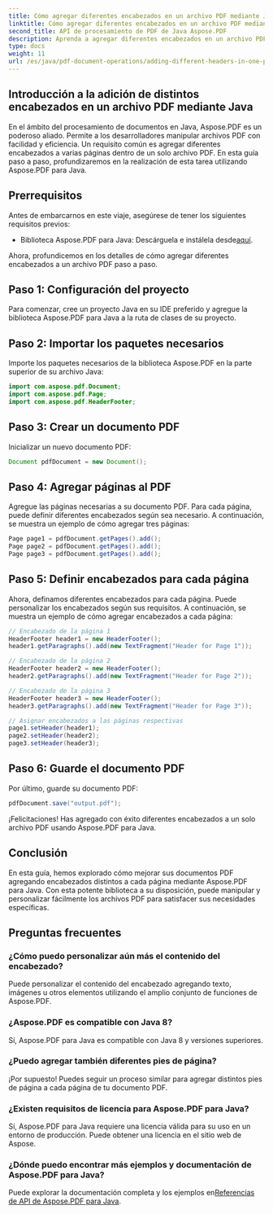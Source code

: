 ```yaml
---
title: Cómo agregar diferentes encabezados en un archivo PDF mediante Java
linktitle: Cómo agregar diferentes encabezados en un archivo PDF mediante Java
second_title: API de procesamiento de PDF de Java Aspose.PDF
description: Aprenda a agregar diferentes encabezados en un archivo PDF usando Java con Aspose.PDF. Guía paso a paso para personalizar encabezados de PDF.
type: docs
weight: 11
url: /es/java/pdf-document-operations/adding-different-headers-in-one-pdf-file-using-java/
---
```


## Introducción a la adición de distintos encabezados en un archivo PDF mediante Java

En el ámbito del procesamiento de documentos en Java, Aspose.PDF es un poderoso aliado. Permite a los desarrolladores manipular archivos PDF con facilidad y eficiencia. Un requisito común es agregar diferentes encabezados a varias páginas dentro de un solo archivo PDF. En esta guía paso a paso, profundizaremos en la realización de esta tarea utilizando Aspose.PDF para Java. 

## Prerrequisitos

Antes de embarcarnos en este viaje, asegúrese de tener los siguientes requisitos previos:

-  Biblioteca Aspose.PDF para Java: Descárguela e instálela desde[aquí](https://releases.aspose.com/pdf/java/).

Ahora, profundicemos en los detalles de cómo agregar diferentes encabezados a un archivo PDF paso a paso.

## Paso 1: Configuración del proyecto

Para comenzar, cree un proyecto Java en su IDE preferido y agregue la biblioteca Aspose.PDF para Java a la ruta de clases de su proyecto.

## Paso 2: Importar los paquetes necesarios

Importe los paquetes necesarios de la biblioteca Aspose.PDF en la parte superior de su archivo Java:

```java
import com.aspose.pdf.Document;
import com.aspose.pdf.Page;
import com.aspose.pdf.HeaderFooter;
```

## Paso 3: Crear un documento PDF

Inicializar un nuevo documento PDF:

```java
Document pdfDocument = new Document();
```

## Paso 4: Agregar páginas al PDF

Agregue las páginas necesarias a su documento PDF. Para cada página, puede definir diferentes encabezados según sea necesario. A continuación, se muestra un ejemplo de cómo agregar tres páginas:

```java
Page page1 = pdfDocument.getPages().add();
Page page2 = pdfDocument.getPages().add();
Page page3 = pdfDocument.getPages().add();
```

## Paso 5: Definir encabezados para cada página

Ahora, definamos diferentes encabezados para cada página. Puede personalizar los encabezados según sus requisitos. A continuación, se muestra un ejemplo de cómo agregar encabezados a cada página:

```java
// Encabezado de la página 1
HeaderFooter header1 = new HeaderFooter();
header1.getParagraphs().add(new TextFragment("Header for Page 1"));

// Encabezado de la página 2
HeaderFooter header2 = new HeaderFooter();
header2.getParagraphs().add(new TextFragment("Header for Page 2"));

// Encabezado de la página 3
HeaderFooter header3 = new HeaderFooter();
header3.getParagraphs().add(new TextFragment("Header for Page 3"));

// Asignar encabezados a las páginas respectivas
page1.setHeader(header1);
page2.setHeader(header2);
page3.setHeader(header3);
```

## Paso 6: Guarde el documento PDF

Por último, guarde su documento PDF:

```java
pdfDocument.save("output.pdf");
```

¡Felicitaciones! Has agregado con éxito diferentes encabezados a un solo archivo PDF usando Aspose.PDF para Java.

## Conclusión

En esta guía, hemos explorado cómo mejorar sus documentos PDF agregando encabezados distintos a cada página mediante Aspose.PDF para Java. Con esta potente biblioteca a su disposición, puede manipular y personalizar fácilmente los archivos PDF para satisfacer sus necesidades específicas.

## Preguntas frecuentes

### ¿Cómo puedo personalizar aún más el contenido del encabezado?

Puede personalizar el contenido del encabezado agregando texto, imágenes u otros elementos utilizando el amplio conjunto de funciones de Aspose.PDF.

### ¿Aspose.PDF es compatible con Java 8?

Sí, Aspose.PDF para Java es compatible con Java 8 y versiones superiores.

### ¿Puedo agregar también diferentes pies de página?

¡Por supuesto! Puedes seguir un proceso similar para agregar distintos pies de página a cada página de tu documento PDF.

### ¿Existen requisitos de licencia para Aspose.PDF para Java?

Sí, Aspose.PDF para Java requiere una licencia válida para su uso en un entorno de producción. Puede obtener una licencia en el sitio web de Aspose.

### ¿Dónde puedo encontrar más ejemplos y documentación de Aspose.PDF para Java?

 Puede explorar la documentación completa y los ejemplos en[Referencias de API de Aspose.PDF para Java](https://reference.aspose.com/pdf/java/).
